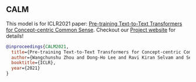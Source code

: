 ## CALM

This model is for ICLR2021 paper: [Pre-training Text-to-Text Transformers for Concept-centric Common Sense](https://openreview.net/forum?id=3k20LAiHYL2).
Checkout our [Project website](https://inklab.usc.edu/calm-project) for details!

```bibtex
@inproceedings{CALM2021,
  title={Pre-training Text-to-Text Transformers for Concept-centric Common Sense},
  author={Wangchunshu Zhou and Dong-Ho Lee and Ravi Kiran Selvam and Seyeon Lee and Bill Yuchen Lin and Xiang Ren},
  booktitle={ICLR},
  year={2021}
}
```